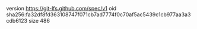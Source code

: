 version https://git-lfs.github.com/spec/v1
oid sha256:fa32df8fd363108747f071cb7ad7774f0c70af5ac5439c1cb977aa3a3cdb6123
size 486

